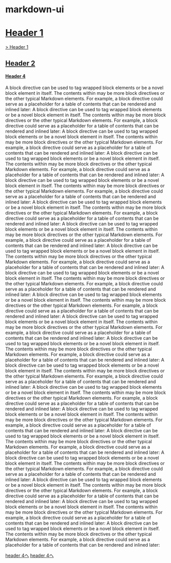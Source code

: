 # markdown-ui

# [Header 1](#header1)

[> Header 1](#header1)



## [Header 2](#header2)

#### [Header 4](#header4)

A block directive can be used to tag wrapped block elements or be a novel block element in itself. The contents within may be more block directives or the other typical Markdown elements.
For example, a block directive could serve as a placeholder for a table of contents that can be rendered and inlined later:
A block directive can be used to tag wrapped block elements or be a novel block element in itself. The contents within may be more block directives or the other typical Markdown elements.
For example, a block directive could serve as a placeholder for a table of contents that can be rendered and inlined later:
A block directive can be used to tag wrapped block elements or be a novel block element in itself. The contents within may be more block directives or the other typical Markdown elements.
For example, a block directive could serve as a placeholder for a table of contents that can be rendered and inlined later:
A block directive can be used to tag wrapped block elements or be a novel block element in itself. The contents within may be more block directives or the other typical Markdown elements.
For example, a block directive could serve as a placeholder for a table of contents that can be rendered and inlined later:
A block directive can be used to tag wrapped block elements or be a novel block element in itself. The contents within may be more block directives or the other typical Markdown elements.
For example, a block directive could serve as a placeholder for a table of contents that can be rendered and inlined later:
A block directive can be used to tag wrapped block elements or be a novel block element in itself. The contents within may be more block directives or the other typical Markdown elements.
For example, a block directive could serve as a placeholder for a table of contents that can be rendered and inlined later:
A block directive can be used to tag wrapped block elements or be a novel block element in itself. The contents within may be more block directives or the other typical Markdown elements.
For example, a block directive could serve as a placeholder for a table of contents that can be rendered and inlined later:
A block directive can be used to tag wrapped block elements or be a novel block element in itself. The contents within may be more block directives or the other typical Markdown elements.
For example, a block directive could serve as a placeholder for a table of contents that can be rendered and inlined later:
A block directive can be used to tag wrapped block elements or be a novel block element in itself. The contents within may be more block directives or the other typical Markdown elements.
For example, a block directive could serve as a placeholder for a table of contents that can be rendered and inlined later:
A block directive can be used to tag wrapped block elements or be a novel block element in itself. The contents within may be more block directives or the other typical Markdown elements.
For example, a block directive could serve as a placeholder for a table of contents that can be rendered and inlined later:
A block directive can be used to tag wrapped block elements or be a novel block element in itself. The contents within may be more block directives or the other typical Markdown elements.
For example, a block directive could serve as a placeholder for a table of contents that can be rendered and inlined later:
A block directive can be used to tag wrapped block elements or be a novel block element in itself. The contents within may be more block directives or the other typical Markdown elements.
For example, a block directive could serve as a placeholder for a table of contents that can be rendered and inlined later:
A block directive can be used to tag wrapped block elements or be a novel block element in itself. The contents within may be more block directives or the other typical Markdown elements.
For example, a block directive could serve as a placeholder for a table of contents that can be rendered and inlined later:
A block directive can be used to tag wrapped block elements or be a novel block element in itself. The contents within may be more block directives or the other typical Markdown elements.
For example, a block directive could serve as a placeholder for a table of contents that can be rendered and inlined later:
A block directive can be used to tag wrapped block elements or be a novel block element in itself. The contents within may be more block directives or the other typical Markdown elements.
For example, a block directive could serve as a placeholder for a table of contents that can be rendered and inlined later:
A block directive can be used to tag wrapped block elements or be a novel block element in itself. The contents within may be more block directives or the other typical Markdown elements.
For example, a block directive could serve as a placeholder for a table of contents that can be rendered and inlined later:
A block directive can be used to tag wrapped block elements or be a novel block element in itself. The contents within may be more block directives or the other typical Markdown elements.
For example, a block directive could serve as a placeholder for a table of contents that can be rendered and inlined later:
A block directive can be used to tag wrapped block elements or be a novel block element in itself. The contents within may be more block directives or the other typical Markdown elements.
For example, a block directive could serve as a placeholder for a table of contents that can be rendered and inlined later:
A block directive can be used to tag wrapped block elements or be a novel block element in itself. The contents within may be more block directives or the other typical Markdown elements.
For example, a block directive could serve as a placeholder for a table of contents that can be rendered and inlined later:
A block directive can be used to tag wrapped block elements or be a novel block element in itself. The contents within may be more block directives or the other typical Markdown elements.
For example, a block directive could serve as a placeholder for a table of contents that can be rendered and inlined later:

[header 4へ](#header2)
[header 4へ](#header4)
